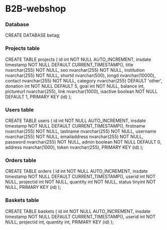 # B2B-webshop

### Database
CREATE DATABASE betag;

### Projects table
CREATE TABLE projects (
    id int NOT NULL AUTO_INCREMENT,
    insdate timestamp NOT NULL DEFAULT CURRENT_TIMESTAMP(),
    title nvarchar(255) NOT NULL,
    seo nvarchar(255) NOT NULL,
    institution nvarchar(255) NOT NULL,
    shortd nvarchar(500),
    longd nvarchar(10000),
    contact nvarchar(255) NOT NULL,
    category nvarchar(255) DEFAULT 'other',
    donation int NOT NULL DEFAULT 5,
    goal int NOT NULL,
    balance int,
    pictureurl nvarchar(255),
    link nvarchar(1000),
    isactive boolean NOT NULL DEFAULT 1,
    PRIMARY KEY (id)
);

### Users table
CREATE TABLE users (
    id int NOT NULL AUTO_INCREMENT,
    insdate timestamp NOT NULL DEFAULT CURRENT_TIMESTAMP(),
    firstname nvarchar(255) NOT NULL,
    lastname nvarchar(255) NOT NULL,
    username nvarchar(255) NOT NULL,
    emailaddress nvarchar(255) NOT NULL,
    password nvarchar(255) NOT NULL,
    admin boolean NOT NULL DEFAULT 0,
    address nvarchar(1000),
    token nvarchar(255),
    PRIMARY KEY (id)
);

### Orders table
CREATE TABLE orders (
    id int NOT NULL AUTO_INCREMENT,
    insdate timestamp NOT NULL DEFAULT CURRENT_TIMESTAMP(),
    userid int NOT NULL,
    projectid int NOT NULL,
    quantity int NOT NULL,
    status tinyint  NOT NULL,
    PRIMARY KEY (id)
);

### Baskets table
CREATE TABLE baskets (
    id int NOT NULL AUTO_INCREMENT,
    insdate timestamp NOT NULL DEFAULT CURRENT_TIMESTAMP(),
    userid int NOT NULL,
    projectid int,
    quantity int,
    PRIMARY KEY (id)
);
